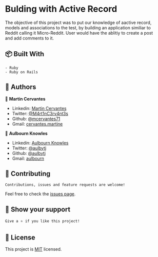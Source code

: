 # Bulding with Active Record

The objective of this project was to put our knowledge of aactive record, models and associations to the test, by building an application similiar to Reddit calling it Micro-Reddit. User would have the ablitiy to create a post and add comments to it.

## :package: Built With

    - Ruby
    - Ruby on Rails

## :busts_in_silhouette: Authors

👤 **Martin Cervantes**

- Linkedin: [Martin Cervantes](https://www.linkedin.com/in/cervantesmartin/)
- Twitter: [@M4rt1nC3rv4nt3s](https://twitter.com/M4rt1nC3rv4nt3s)
- Github: [@mcervantes71](https://github.com/mcervantes71)
- Gmail: [cervantes.martine](mailto:cervantes.martine@gmail.com)

👤 **Aulbourn Knowles**

- Linkedin: [Aulbourn Knowles](https://www.linkedin.com/in/aulbourn-knowles)
- Twitter: [@aulbytj](https://twitter.com/aulbytj)
- Github: [@aulbytj](https://github.com/aulbytj)
- Gmail: [aulbourn](mailto:aulbourn@gmail.com)

## 🤝 Contributing

    Contributions, issues and feature requests are welcome!

Feel free to check the [issues page](https://github.com/mcervantes71/Micro_Reddit/issues).

## :star2: Show your support

    Give a ⭐️ if you like this project!

## 📝 License

This project is [MIT](lic.url) licensed.
